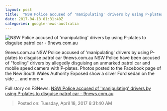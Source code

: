 ```yaml
---
layout: post
title:  "NSW Police accused of 'manipulating' drivers by using P-plates to disguise patrol car - 9news.com.au"
date: 2017-04-18 01:31:40Z
categories: google-news-australia
---
```


![NSW Police accused of 'manipulating' drivers by using P-plates to disguise patrol car - 9news.com.au](http://prod.static9.net.au/_/media/2017/04/18/11/25/180417_pplatecop_news.ashx)

9news.com.au NSW Police accused of 'manipulating' drivers by using P-plates to disguise patrol car 9news.com.au NSW Police have been accused of "fooling" drivers by allegedly disguising an unmarked patrol car and mobile speed camera with P-plates. Photos posted to the Facebook page of the New South Wales Authority Exposed show a silver Ford sedan on the side ... and more »


Full story on F3News: [NSW Police accused of 'manipulating' drivers by using P-plates to disguise patrol car - 9news.com.au](http://www.f3nws.com/n/CVncpF)

> Posted on: Tuesday, April 18, 2017 6:31:40 AM
